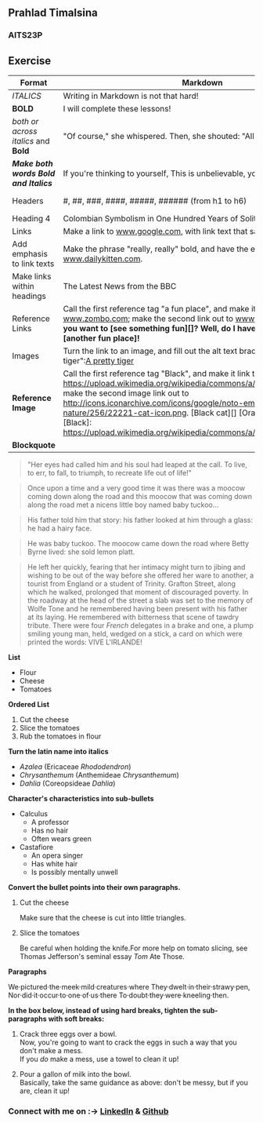 ## Prahlad Timalsina 
### AITS23P

## Exercise 


| Format | Markdown | Output |
| ------ | ------ | ------ | 
|  _ITALICS_| Writing in Markdown is not that hard!  | Writing in Markdown is _not_ that hard! 
|  **BOLD**| I will complete these lessons!  | I **will** complete these lessions. 
|  _both or across italics_ and **Bold** | "Of course," she whispered. Then, she shouted: "All I need is a little moxie!"  | "_Of course,_" she whispered. Then, she shouted: "All I need is **a little moxie!**"
|  **_Make both words Bold and Italics_**| If you're thinking to yourself, This is unbelievable, you'd probably be right.  | If you're thinking to yourself, **_This is unbelievable_**, you'd probably be right. 
| Headers| \#, \##, \###, \####, \#####, \###### (from h1 to h6)  | **#Header 1**, **## Header 2** , **### header 3**, **#### header 4**, **##### header 5**, **###### header 6** _**(From h1 to h6)**_
|  Heading 4 | Colombian Symbolism in One Hundred Years of Solitude  | #### *Colombian Symbolism in One Hundred Years of Solitude*
|  Links|  Make a link to www.google.com, with link text that says "Search for it."   | [Search for it.](https://www.google.com) 
|   Add emphasis to link texts|  Make the phrase "really, really" bold, and have the entire sentence link to www.dailykitten.com.   | [ You're **really, really** going to want to see this.](https://www.dailykitten.com)
|  Make links within headings| The Latest News from the BBC  | #### [The Latest News from the BBC](http://www.bbc.com/news)
|  Reference Links | Call the first reference tag "a fun place", and make it link to www.zombo.com; make the second link out to www.stumbleupon.com. **Do you want to [see something fun][]? Well, do I have [the website for you][another fun place]!**  | Do you want to [see something fun][a fun place]? Well, do I have [the website for you][another fun place]!        [a fun place]: http://www.zombo.com [another fun place]: http://www.stumbleupon.com
|  Images |  Turn the link to an image, and fill out the alt text brackets to say "A pretty tiger":[A pretty tiger](https://upload.wikimedia.org/wikipedia/commons/5/56/Tiger.50.jpg)| ![A pretty tiger](https://upload.wikimedia.org/wikipedia/commons/5/56/Tiger.50.jpg)
|  **Reference Image**| Call the first reference tag "Black", and make it link to https://upload.wikimedia.org/wikipedia/commons/a/a3/81_INF_DIV_SSI.jpg; make the second image link out to http://icons.iconarchive.com/icons/google/noto-emoji-animals-nature/256/22221-cat-icon.png. [Black cat][] [Orange cat][Orange] [Black]: https://upload.wikimedia.org/wikipedia/commons/a/a3/81_INF_DIV_SSI.jpg  | ![Black cat][Black] ![Orange cat][Orange] [Black]: https://upload.wikimedia.org/wikipedia/commons/a/a3/81_INF_DIV_SSI.jpg [Orange]: http://icons.iconarchive.com/icons/google/noto-emoji-animals-nature/256/22221-cat-icon.png
|**Blockquote**|
>"Her eyes had called him and his soul had leaped at the call. To live, to err, to fall, to triumph, to recreate life out of life!" 

>Once upon a time and a very good time it was there was a moocow coming down along the road and this moocow that was coming down along the road met a nicens little boy named baby tuckoo...

> His father told him that story: his father looked at him through a glass: he had a hairy face.

> He was baby tuckoo. The moocow came down the road where Betty Byrne lived: she sold lemon platt.

 > He left her quickly, fearing that her intimacy might turn to jibing and wishing to be out of the way before she offered her ware to another, a tourist from England or a student of Trinity. Grafton Street, along which he walked, prolonged that moment of discouraged poverty. In the roadway at the head of the street a slab was set to the memory of Wolfe Tone and he remembered having been present with his father at its laying. He remembered with bitterness that scene of tawdry tribute. There were four _French_ delegates in a brake and one, a plump smiling young man, held, wedged on a stick, a card on which were printed the words: VIVE L'IRLANDE! 

 **List**
- Flour
- Cheese
- Tomatoes

**Ordered List**
1. Cut the cheese
2. Slice the tomatoes
3. Rub the tomatoes in flour

**Turn the latin name into italics**
* *Azalea* (Ericaceae *Rhododendron*)
* *Chrysanthemum* (Anthemideae *Chrysanthemum*)
* *Dahlia* (Coreopsideae *Dahlia*)

**Character's characteristics into sub-bullets**
* Calculus
  - A professor
  - Has no hair
  - Often wears green
* Castafiore
  - An opera singer
  - Has white hair
  - Is possibly mentally unwell

**Convert the bullet points into their own paragraphs.**
1. Cut the cheese

    Make sure that the cheese is cut into little triangles.

2. Slice the tomatoes

    Be careful when holding the knife.For more help on tomato slicing, see Thomas Jefferson's seminal essay _Tom_ Ate Those.

**Paragraphs**

We·pictured·the·meek·mild·creatures·where
They·dwelt·in·their·strawy·pen,
Nor·did·it·occur·to·one·of·us·there
To·doubt·they·were·kneeling·then.

**In the box below, instead of using hard breaks, tighten the sub-paragraphs with soft breaks:**
1. Crack three eggs over a bowl.  
Now, you're going to want to crack the eggs in such a way that you don't make a mess.  
If you _do_ make a mess, use a towel to clean it up!

2. Pour a gallon of milk into the bowl.  
Basically, take the same guidance as above: don't be messy, but if you are, clean it up!


### Connect with me on :-> [LinkedIn](https://www.linkedin.com/in/prahladtimalsina/) & [Github](https://www.github.com/prahladtimalsina/)







